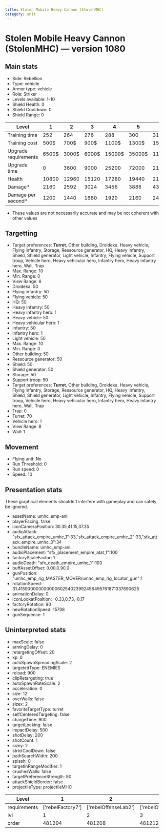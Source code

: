 ```yaml
---
title: Stolen Mobile Heavy Cannon (StolenMHC)
category: unit
---
```


# Stolen Mobile Heavy Cannon (StolenMHC) — version 1080

## Main stats

  * Side: Rebellion
  * Type: vehicle
  * Armor type: vehicle
  * Role: Striker
  * Levels available: 1-10
  * Shield Health: 0
  * Shield Cooldown: 0
  * Shield Range: 0

|Level               |1    |2    |3    |4     |5     |6      |7      |8      |9       |10      |
|--------------------|-----|-----|-----|------|------|-------|-------|-------|--------|--------|
|Training time       |252  |264  |276  |288   |300   |312    |324    |336    |348     |360     |
|Training cost       |500$ |700$ |900$ |1100$ |1300$ |1500$  |1700$  |2400$  |2700$   |3000$   |
|Upgrade requirements|6500$|3000$|6000$|15000$|35000$|115000$|200000$|385000$|1250000$|2250000$|
|Upgrade time        |0    |3600 |9000 |25200 |72000 |216000 |345600 |518400 |691200  |1036800 |
|Health              |10800|12960|15120|17280 |19440 |21600  |23760  |25920  |28080   |32400   |
|Damage*             |2160 |2592 |3024 |3456  |3888  |4320   |4752   |5184   |5616    |6480    |
|Damage per second*  |1200 |1440 |1680 |1920  |2160  |2400   |2640   |2880   |3120    |3600    |

* These values are not necessarily accurate and may be not coherent with other values

## Targetting

  * Target preferences: **Turret**, Other building, Droideka, Heavy vehicle, Flying infantry, Storage, Ressource generator, HQ, Heavy infantry, Shield, Shield generator, Light vehicle, Infantry, Flying vehicle, Support troop, Vehicle hero, Heavy vehicular hero, Infantry hero, Heavy infantry hero, Wall, Trap
  * Max. Range: 10
  * Min. Range: 0
  * View Range: 8
  * Droideka: 50
  * Flying infantry: 50
  * Flying vehicle: 50
  * HQ: 50
  * Heavy infantry: 50
  * Heavy infantry hero: 1
  * Heavy vehicle: 50
  * Heavy vehicular hero: 1
  * Infantry: 50
  * Infantry hero: 1
  * Light vehicle: 50
  * Max. Range: 10
  * Min. Range: 0
  * Other building: 50
  * Ressource generator: 50
  * Shield: 50
  * Shield generator: 50
  * Storage: 50
  * Support troop: 50
  * Target preferences: **Turret**, Other building, Droideka, Heavy vehicle, Flying infantry, Storage, Ressource generator, HQ, Heavy infantry, Shield, Shield generator, Light vehicle, Infantry, Flying vehicle, Support troop, Vehicle hero, Heavy vehicular hero, Infantry hero, Heavy infantry hero, Wall, Trap
  * Trap: 0
  * Turret: 70
  * Vehicle hero: 1
  * View Range: 8
  * Wall: 1

## Movement

  * Flying unit: No
  * Run Threshold: 0
  * Run speed: 0
  * Speed: 10

## Presentation stats

These graphical elements shouldn't interfere with gameplay and can safely be ignored.

  * assetName: umhc_emp-ani
  * playerFacing: false
  * iconCameraPosition: 30.35,41.15,37.35
  * audioAttack: "sfx_attack_empire_umhc_1":33,"sfx_attack_empire_umhc_2":33,"sfx_attack_empire_umhc_3":34
  * bundleName: umhc_emp-ani
  * audioPlacement: "sfx_placement_empire_atat_1":100
  * factoryScaleFactor: 1
  * audioDeath: "sfx_death_empire_umhc_1":100
  * buffAssetOffset: 0.00,0.90,0
  * gunPosition: "umhc_emp_rig_MASTER_MOVER/umhc_emp_rig_locator_gun":1
  * rotationSpeed: 31.41590000000000060254023992456495761871337890625
  * animationDelay: 0
  * iconLookatPosition: -0.33,0.73,-0.17
  * factoryRotation: 90
  * newRotationSpeed: 15708
  * gunSequence: 1

## Uninterpreted stats

  * maxScale: false
  * armingDelay: 0
  * retargetingOffset: 20
  * xp: 0
  * autoSpawnSpreadingScale: 2
  * targetedType: ENEMIES
  * reload: 900
  * clipRetargeting: true
  * autoSpawnRateScale: 2
  * acceleration: 0
  * size: 12
  * overWalls: false
  * sizex: 2
  * favoriteTargetType: turret
  * selfCenteredTargeting: false
  * chargeTime: 900
  * targetLocking: false
  * impactDelay: 500
  * shotDelay: 200
  * shotCount: 1
  * sizey: 2
  * strictCoolDown: false
  * pathSearchWidth: 200
  * splash: 0
  * targetInRangeModifier: 1
  * crushesWalls: false
  * targetPreferenceStrength: 90
  * attackShieldBorder: false
  * projectileType: projectileMHC

|Level       |1                |2                   |3                   |4                   |5                   |6                   |7                   |8                   |9                   |10                   |
|------------|-----------------|--------------------|--------------------|--------------------|--------------------|--------------------|--------------------|--------------------|--------------------|---------------------|
|requirements|['rebelFactory7']|['rebelOffenseLab2']|['rebelOffenseLab3']|['rebelOffenseLab4']|['rebelOffenseLab5']|['rebelOffenseLab6']|['rebelOffenseLab7']|['rebelOffenseLab8']|['rebelOffenseLab9']|['rebelOffenseLab10']|
|lvl         |1                |2                   |3                   |4                   |5                   |6                   |7                   |8                   |9                   |10                   |
|order       |481204           |481208              |481212              |481216              |481220              |481224              |481228              |481232              |481236              |481240               |

